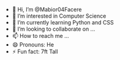 - 👋 Hi, I’m @Mabior04Facere
- 👀 I’m interested in Computer Science
- 🌱 I’m currently learning Python and CSS
- 💞️ I’m looking to collaborate on ...
- 📫 How to reach me ...
- 😄 Pronouns: He
- ⚡ Fun fact: 7ft Tall

<!---
Mabior04Facere/Mabior04Facere is a ✨ special ✨ repository because its `README.md` (this file) appears on your GitHub profile.
You can click the Preview link to take a look at your changes.
--->
